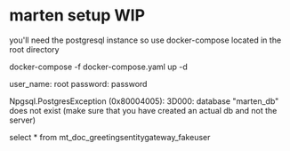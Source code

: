# marten setup WIP
you'll need the postgresql instance so use docker-compose located in the root directory  

docker-compose -f docker-compose.yaml up -d

user_name: root
password: password  

Npgsql.PostgresException (0x80004005): 3D000: database "marten_db" does not exist
(make sure that you have created an actual db and not the server)  

select * from mt_doc_greetingsentitygateway_fakeuser

